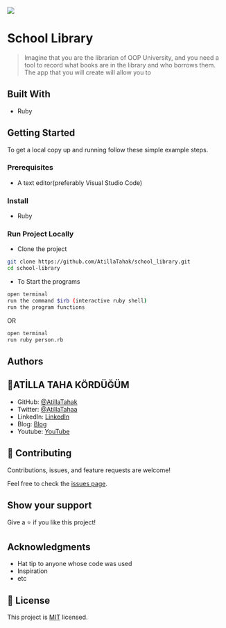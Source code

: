 ![](https://img.shields.io/badge/Microverse-blueviolet)

# School Library

> Imagine that you are the librarian of OOP University, and you need a tool to record what books are in the library and who borrows them. The app that you will create will allow you to


## Built With

- Ruby

## Getting Started

To get a local copy up and running follow these simple example steps.

### Prerequisites
   - A text editor(preferably Visual Studio Code)

### Install
   - Ruby


### Run Project Locally

- Clone the project

```bash 
git clone https://github.com/AtillaTahak/school_library.git
cd school-library
```

- To Start the programs
```bash
open terminal
run the command $irb (interactive ruby shell)
run the program functions
```

OR 

```bash
open terminal
run ruby person.rb
```


## Authors


## 👤ATİLLA TAHA KÖRDÜĞÜM

- GitHub: [@AtillaTahak](https://github.com/AtillaTahak)
- Twitter: [@AtillaTahaa](https://twitter.com/AtillaTahaa)
- LinkedIn: [LinkedIn](https://www.linkedin.com/in/atilla-taha-kördüğüm-a93702186/)
- Blog: [Blog](atillataha.blogspot.com)
- Youtube: [YouTube](https://www.youtube.com/channel/UCmoD0x4Z9vdG2PCsI5p8FYg)

## 🤝 Contributing

Contributions, issues, and feature requests are welcome!

Feel free to check the [issues page](../../issues/).

## Show your support

Give a ⭐️ if you like this project!

## Acknowledgments

- Hat tip to anyone whose code was used
- Inspiration
- etc

## 📝 License

This project is [MIT](./MIT.md) licensed.
